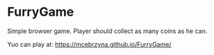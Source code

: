 # FurryGame
Simple browser game. Player should collect as many coins as he can.

Yuo can play at: https://mcebrzyna.github.io/FurryGame/
